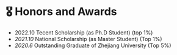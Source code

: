# 🎖 Honors and Awards

- 2022.10 Tecent Scholarship (as Ph.D Student) (top 1%)
- *2021.10* National Scholarship (as Master Student) (Top 1%)
- *2020.6* Outstanding Graduate of Zhejiang University (Top 5%)
